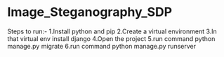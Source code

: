 # Image_Steganography_SDP

Steps to run:-
1.Install python and pip
2.Create a virtual environment
3.In that virtual env install django
4.Open the project
5.run command python manage.py migrate
6.run command python manage.py runserver

